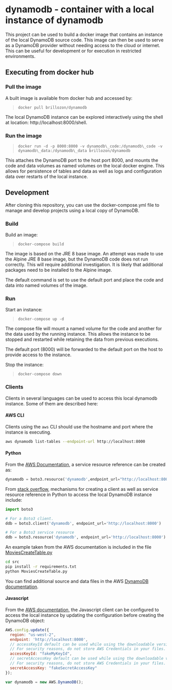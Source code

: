 
# dynamodb - container with a local instance of dynamodb

This project can be used to build a docker image that contains
an instance of the local DynamoDB source code.  This image can
then be used to serve as a DynamoDB provider without needing
access to the cloud or internet.  This can be useful for development
or for execution in restricted environments.

## Executing from docker hub

### Pull the image

A built image is available from docker hub and accessed by:

> `docker pull brillozon/dynamodb`

The local DynamoDB instance can be explored interactively using
the shell at location: http://localhost:8000/shell.

### Run the image

> `docker run -d -p 8000:8000 -v dynamodb\_code:/dynamodb\_code -v dynamodb\_data:/dynamodb\_data brillozon/dynamodb`

This attaches the DynamoDB port to the host port 8000, and mounts
the code and data volumes as named volumes on the local docker engine.
This allows for persistence of tables and data as well as logs and
configuration data over restarts of the local instance.

## Development

After cloning this repository, you can use the docker-compose.yml
file to manage and develop projects using a local copy of DynamoDB. 

### Build

Build an image:

> `docker-compose build`

The image is based on the JRE 8 base image.  An attempt was made
to use the Alpine JRE 8 base image, but the DynamoDB code does not
run correctly.  This will require additional investigation.  It is
likely that additional packages need to be installed to the Alpine
image.

The default command is set to use the default port and place
the code and data into named volumes of the image.

### Run

Start an instance:

> `docker-compose up -d `

The compose file will mount a named volume for the code and
another for the data used by the running instance.  This allows
the instance to be stopped and restarted while retaining the
data from previous executions.

The default port (8000) will be forwarded to the default port
on the host to provide access to the instance.

Stop the instance:

> `docker-compose down`

### Clients

Clients in several languages can be used to access this local
dynamodb instance.  Some of them are described here:

#### AWS CLI

Clients using the `aws` CLI should use the hostname and port where the
instance is executing.

```bash
aws dynamodb list-tables --endpoint-url http://localhost:8000

```


#### Python

From the [AWS Documentation](http://docs.aws.amazon.com/amazondynamodb/latest/gettingstartedguide/GettingStarted.Python.Summary.html),
a service resource reference can be created as:
 
```python
dynamodb = boto3.resource('dynamodb',endpoint_url="http://localhost:8000")

```


From [stack overflow](http://stackoverflow.com/a/32260680/3882815),
mechanisms for creating a client as well as service resource
reference in Python to access the local DynamoDB instance include:

```python
import boto3

# For a Boto3 client.
ddb = boto3.client('dynamodb', endpoint_url='http://localhost:8000')

# For a Boto3 service resource
ddb = boto3.resource('dynamodb', endpoint_url='http://localhost:8000')

```


An example taken from the AWS documentation is included in
the file [MoviesCreateTable.py](src/MoviesCreateTable.py)

```bash
cd src
pip install -r requirements.txt
python MoviesCreateTable.py

```


You can find additional source and data files in the AWS
[DynamoDB documentation](http://docs.aws.amazon.com/amazondynamodb/latest/gettingstartedguide/GettingStarted.Python.html).

#### Javascript

From the [AWS documentation](http://docs.aws.amazon.com/amazondynamodb/latest/gettingstartedguide/GettingStarted.Js.01.html),
the Javascript client can be configured to access
the local instance by updating the configuration
before creating the DynamoDB object:

```javascript
AWS.config.update({
  region: "us-west-2",
  endpoint: 'http://localhost:8000',
  // accessKeyId default can be used while using the downloadable version of DynamoDB. 
  // For security reasons, do not store AWS Credentials in your files. Use Amazon Cognito instead.
  accessKeyId: "fakeMyKeyId",
  // secretAccessKey default can be used while using the downloadable version of DynamoDB. 
  // For security reasons, do not store AWS Credentials in your files. Use Amazon Cognito instead.
  secretAccessKey: "fakeSecretAccessKey"
});

var dynamodb = new AWS.DynamoDB();

```

